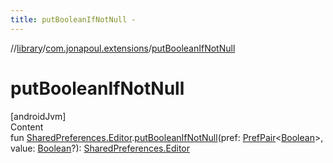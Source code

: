 ```yaml
---
title: putBooleanIfNotNull -
---
```

//[library](../../index.md)/[com.jonapoul.extensions](index.md)/[putBooleanIfNotNull](put-boolean-if-not-null.md)



# putBooleanIfNotNull  
[androidJvm]  
Content  
fun [SharedPreferences.Editor](https://developer.android.com/reference/kotlin/android/content/SharedPreferences.Editor.html).[putBooleanIfNotNull](put-boolean-if-not-null.md)(pref: [PrefPair](-pref-pair/index.md)<[Boolean](https://kotlinlang.org/api/latest/jvm/stdlib/kotlin/-boolean/index.html)>, value: [Boolean](https://kotlinlang.org/api/latest/jvm/stdlib/kotlin/-boolean/index.html)?): [SharedPreferences.Editor](https://developer.android.com/reference/kotlin/android/content/SharedPreferences.Editor.html)  




